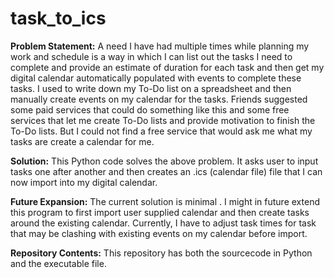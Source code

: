 # task_to_ics 
**Problem Statement:** A need I have had multiple times while planning my work and schedule is a way in which I can list out the tasks I need to complete and provide an estimate of duration for each task and then get my digital calendar automatically populated with events to complete these tasks.  I used to write down my To-Do list on a spreadsheet and then manually create events on my calendar for the tasks. Friends suggested some paid services that could do something like this and some free services that let me create To-Do lists and provide motivation to finish the To-Do lists. But I could not find a free service that would ask me what my tasks are create a calendar for me.

**Solution:** This Python code solves the above problem. It asks user to input tasks one after another and then creates an .ics (calendar file) file that I can now import into my digital calendar.

**Future Expansion:** The current solution is minimal . I might in future extend this program to first import user supplied calendar and then create tasks around the existing calendar. Currently, I have to adjust task times for task that may be clashing with existing events on my calendar before import. 

**Repository Contents:** This repository has both the sourcecode in Python and the executable file. 


